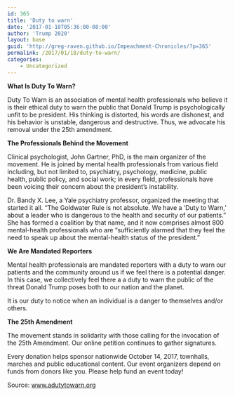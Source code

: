 ```yaml
---
id: 365
title: 'Duty to warn'
date: '2017-01-18T05:36:00-08:00'
author: 'Trump 2020'
layout: base
guid: 'http://greg-raven.github.io/Impeachment-Chronicles/?p=365'
permalink: /2017/01/18/duty-to-warn/
categories:
    - Uncategorized
---
```


**What Is Duty To Warn?**

Duty To Warn is an association of mental health professionals who believe it is their ethical duty to warn the public that Donald Trump is psychologically unfit to be president. His thinking is distorted, his words are dishonest, and his behavior is unstable, dangerous and destructive. Thus, we advocate his removal under the 25th amendment.

**The Professionals Behind the Movement**

Clinical psychologist, John Gartner, PhD, is the main organizer of the movement. He is joined by mental health professionals from various field including, but not limited to, psychiatry, psychology, medicine, public health, public policy, and social work; in every field, professionals have been voicing their concern about the president’s instability.

Dr. Bandy X. Lee, a Yale psychiatry professor, organized the meeting that started it all. “The Goldwater Rule is not absolute. We have a ‘Duty to Warn,’ about a leader who is dangerous to the health and security of our patients.” She has formed a coalition by that name, and it now comprises almost 800 mental-health professionals who are “sufficiently alarmed that they feel the need to speak up about the mental-health status of the president.”

**We Are Mandated Reporters**

Mental health professionals are mandated reporters with a duty to warn our patients and the community around us if we feel there is a potential danger. In this case, we collectively feel there a a duty to warn the public of the threat Donald Trump poses both to our nation and the planet.

It is our duty to notice when an individual is a danger to themselves and/or others.

**The 25th Amendment**

The movement stands in solidarity with those calling for the invocation of the 25th Amendment. Our online petition continues to gather signatures.

Every donation helps sponsor nationwide October 14, 2017, townhalls, marches and public educational content. Our event organizers depend on funds from donors like you. Please help fund an event today!

Source: www.adutytowarn.org